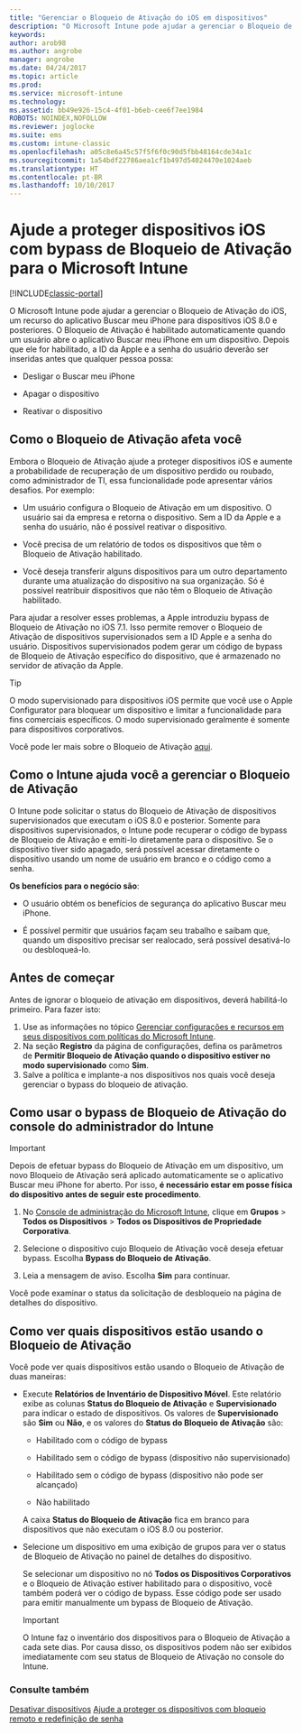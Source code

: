 ```yaml
---
title: "Gerenciar o Bloqueio de Ativação do iOS em dispositivos"
description: "O Microsoft Intune pode ajudar a gerenciar o Bloqueio de Ativação do iOS, um recurso do aplicativo Buscar meu iPhone para dispositivos iOS 7.1 e posterior."
keywords: 
author: arob98
ms.author: angrobe
manager: angrobe
ms.date: 04/24/2017
ms.topic: article
ms.prod: 
ms.service: microsoft-intune
ms.technology: 
ms.assetid: bb49e926-15c4-4f01-b6eb-cee6f7ee1984
ROBOTS: NOINDEX,NOFOLLOW
ms.reviewer: joglocke
ms.suite: ems
ms.custom: intune-classic
ms.openlocfilehash: a05c8e6a45c57f5f6f0c90d5fbb48164cde34a1c
ms.sourcegitcommit: 1a54bdf22786aea1cf1b497d54024470e1024aeb
ms.translationtype: HT
ms.contentlocale: pt-BR
ms.lasthandoff: 10/10/2017
---
```

# <a name="help-protect-ios-devices-with-activation-lock-bypass-for-microsoft-intune"></a>Ajude a proteger dispositivos iOS com bypass de Bloqueio de Ativação para o Microsoft Intune

[!INCLUDE[classic-portal](../includes/classic-portal.md)]

O Microsoft Intune pode ajudar a gerenciar o Bloqueio de Ativação do iOS, um recurso do aplicativo Buscar meu iPhone para dispositivos iOS 8.0 e posteriores. O Bloqueio de Ativação é habilitado automaticamente quando um usuário abre o aplicativo Buscar meu iPhone em um dispositivo. Depois que ele for habilitado, a ID da Apple e a senha do usuário deverão ser inseridas antes que qualquer pessoa possa: 

-   Desligar o Buscar meu iPhone

-   Apagar o dispositivo

-   Reativar o dispositivo

## <a name="how-activation-lock-affects-you"></a>Como o Bloqueio de Ativação afeta você
Embora o Bloqueio de Ativação ajude a proteger dispositivos iOS e aumente a probabilidade de recuperação de um dispositivo perdido ou roubado, como administrador de TI, essa funcionalidade pode apresentar vários desafios. Por exemplo:

-   Um usuário configura o Bloqueio de Ativação em um dispositivo. O usuário sai da empresa e retorna o dispositivo. Sem a ID da Apple e a senha do usuário, não é possível reativar o dispositivo.

-   Você precisa de um relatório de todos os dispositivos que têm o Bloqueio de Ativação habilitado.

-   Você deseja transferir alguns dispositivos para um outro departamento durante uma atualização do dispositivo na sua organização. Só é possível reatribuir dispositivos que não têm o Bloqueio de Ativação habilitado.

Para ajudar a resolver esses problemas, a Apple introduziu bypass de Bloqueio de Ativação no iOS 7.1. Isso permite remover o Bloqueio de Ativação de dispositivos supervisionados sem a ID Apple e a senha do usuário. Dispositivos supervisionados podem gerar um código de bypass de Bloqueio de Ativação específico do dispositivo, que é armazenado no servidor de ativação da Apple.

> [!TIP]
> O modo supervisionado para dispositivos iOS permite que você use o Apple Configurator para bloquear um dispositivo e limitar a funcionalidade para fins comerciais específicos. O modo supervisionado geralmente é somente para dispositivos corporativos.

Você pode ler mais sobre o Bloqueio de Ativação [aqui](https://support.apple.com/en-us/HT201365).

## <a name="how-intune-helps-you-manage-activation-lock"></a>Como o Intune ajuda você a gerenciar o Bloqueio de Ativação
O Intune pode solicitar o status do Bloqueio de Ativação de dispositivos supervisionados que executam o iOS 8.0 e posterior. Somente para dispositivos supervisionados, o Intune pode recuperar o código de bypass de Bloqueio de Ativação e emiti-lo diretamente para o dispositivo. Se o dispositivo tiver sido apagado, será possível acessar diretamente o dispositivo usando um nome de usuário em branco e o código como a senha.

**Os benefícios para o negócio são**:

-   O usuário obtém os benefícios de segurança do aplicativo Buscar meu iPhone.

-   É possível permitir que usuários façam seu trabalho e saibam que, quando um dispositivo precisar ser realocado, será possível desativá-lo ou desbloqueá-lo.

## <a name="before-you-start"></a>Antes de começar

Antes de ignorar o bloqueio de ativação em dispositivos, deverá habilitá-lo primeiro. Para fazer isto:

1. Use as informações no tópico [Gerenciar configurações e recursos em seus dispositivos com políticas do Microsoft Intune](/intune-classic/deploy-use/ios-policy-settings-in-microsoft-intune).
2. Na seção **Registro** da página de configurações, defina os parâmetros de **Permitir Bloqueio de Ativação quando o dispositivo estiver no modo supervisionado** como **Sim**.
3. Salve a política e implante-a nos dispositivos nos quais você deseja gerenciar o bypass do bloqueio de ativação.

## <a name="how-to-use-activation-lock-bypass-from-the-intune-admin-console"></a>Como usar o bypass de Bloqueio de Ativação do console do administrador do Intune
> [!IMPORTANT]
> Depois de efetuar bypass do Bloqueio de Ativação em um dispositivo, um novo Bloqueio de Ativação será aplicado automaticamente se o aplicativo Buscar meu iPhone for aberto. Por isso, **é necessário estar em posse física do dispositivo antes de seguir este procedimento**.

1.  No [Console de administração do Microsoft Intune](https://manage.microsoft.com), clique em **Grupos** &gt; **Todos os Dispositivos** &gt; **Todos os Dispositivos de Propriedade Corporativa**.

2.  Selecione o dispositivo cujo Bloqueio de Ativação você deseja efetuar bypass. Escolha **Bypass do Bloqueio de Ativação**.

3.  Leia a mensagem de aviso. Escolha **Sim** para continuar.

Você pode examinar o status da solicitação de desbloqueio na página de detalhes do dispositivo.

## <a name="how-to-see-which-devices-are-using-activation-lock"></a>Como ver quais dispositivos estão usando o Bloqueio de Ativação
Você pode ver quais dispositivos estão usando o Bloqueio de Ativação de duas maneiras:

-   Execute **Relatórios de Inventário de Dispositivo Móvel**. Este relatório exibe as colunas **Status do Bloqueio de Ativação** e **Supervisionado** para indicar o estado de dispositivos. Os valores de **Supervisionado** são **Sim** ou **Não**, e os valores do **Status do Bloqueio de Ativação** são:

    -   Habilitado com o código de bypass

    -   Habilitado sem o código de bypass (dispositivo não supervisionado)

    -   Habilitado sem o código de bypass (dispositivo não pode ser alcançado)

    -   Não habilitado

    A caixa **Status do Bloqueio de Ativação** fica em branco para dispositivos que não executam o iOS 8.0 ou posterior.

-   Selecione um dispositivo em uma exibição de grupos para ver o status de Bloqueio de Ativação no painel de detalhes do dispositivo.

    Se selecionar um dispositivo no nó **Todos os Dispositivos Corporativos** e o Bloqueio de Ativação estiver habilitado para o dispositivo, você também poderá ver o código de bypass. Esse código pode ser usado para emitir manualmente um bypass de Bloqueio de Ativação.

    > [!IMPORTANT]
    >O Intune faz o inventário dos dispositivos para o Bloqueio de Ativação a cada sete dias. Por causa disso, os dispositivos podem não ser exibidos imediatamente com seu status de Bloqueio de Ativação no console do Intune.


### <a name="see-also"></a>Consulte também
[Desativar dispositivos](retire-devices-from-microsoft-intune-management.md)
[Ajude a proteger os dispositivos com bloqueio remoto e redefinição de senha](use-remote-lock-and-passcode-reset-in-microsoft-intune.md)
